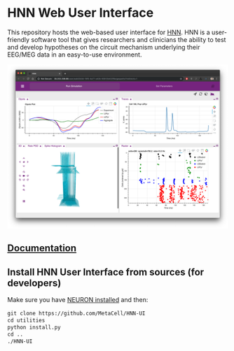 # HNN Web User Interface 

This repository hosts the web-based user interface for [HNN](https://hnn.brown.edu/). HNN is a user-friendly software tool that gives researchers and clinicians the ability to test and develop hypotheses on the circuit mechanism underlying their EEG/MEG data in an easy-to-use environment.

![](https://raw.githubusercontent.com/MetaCell/HNN-UI/development/docs/wiki6.png)

## [Documentation](https://github.com/MetaCell/HNN-UI/wiki)

## Install HNN User Interface from sources (for developers)

Make sure you have [NEURON installed](https://github.com/MetaCell/NetPyNE-UI/wiki/Installing-NEURON-(version-7.6.2-with-crxd)) and then:

```
git clone https://github.com/MetaCell/HNN-UI
cd utilities
python install.py
cd ..
./HNN-UI
```

